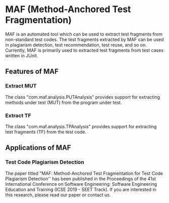 # MAF (Method-Anchored Test Fragmentation)
MAF is an automated tool which can be used to extract test fragments from non-standard test codes. The test fragments extracted by MAF can be used in plagiarism detection, test recommendation, test reuse, and so on. Currently, MAF is primarily used to extracted test fragments from test cases written in JUnit.

## Features of MAF
### Extract MUT
The class "com.maf.analysis.PUTAnalysis" provides support for extracting methods under test (MUT) from the program under test.
### Extract TF
The class "com.maf.analysis.TPAnalysis" provides support for extracting test fragments (TF) from the test code.

## Applications of MAF
### Test Code Plagiarism Detection
The paper titled "MAF: Method-Anchored Test Fragmentation for Test Code Plagiarism Detection'' has been published in the Proceedings of the 41st International Conference on Software Engineering: Software Engineering Education and Training (ICSE 2019 - SEET Track). If you are interested in this research, please read our paper or contact us.
